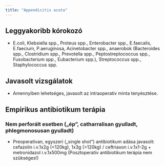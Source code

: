 ```yaml
---
title: "Appendicitis acuta"
---
```

## Leggyakoribb kórokozó
- E.coli, Klebsiella spp., Proteus spp., Enterobacter spp., E.faecalis, E.faecium, P.aeruginosa, Acinetobacter spp., anaerobok (Bacteroides spp.,
Clostridium spp., Prevotella spp., Peptostreptococcus spp., Fusobacterium spp., Eubacterium spp.), Streptococcus spp., Staphylococcus spp.
## Javasolt vizsgálatok
- Amennyiben lehetséges, javasolt az intraoperatív minta tenyésztése.
## Empirikus antibiotikum terápia
### Nem perforált esetben („ép”, catharralisan gyulladt, phlegmonosusan gyulladt)
- Preoperatívan, egyszeri („single shot”) antibiotikum adása javasolt:
 cefazolin i.v.1x2g (<120kg), 1x3g (>120kg) / ceftriaxon i.v.1x1-2g + metronidazol i.v.1x500mg (Posztoperatív antibiotikum terápia nem szükséges!)
